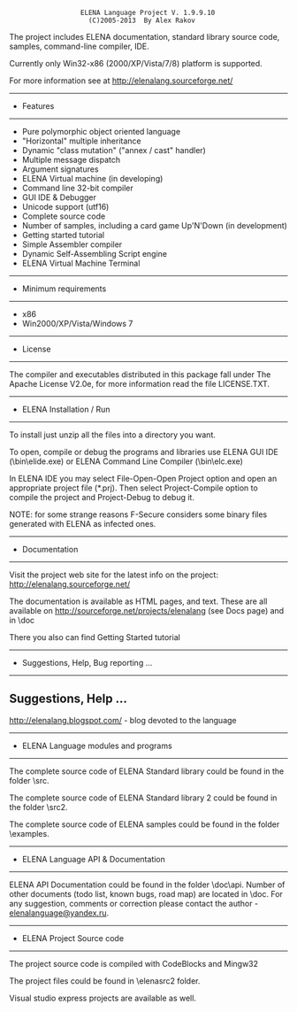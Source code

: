                       ELENA Language Project V. 1.9.9.10
                        (C)2005-2013  By Alex Rakov
    
The project includes ELENA documentation, standard library source code, 
samples, command-line compiler, IDE.

Currently only Win32-x86 (2000/XP/Vista/7/8) platform is supported.

For more information see at http://elenalang.sourceforge.net/

****************************************************************************
* Features
****************************************************************************

- Pure polymorphic object oriented language
- "Horizontal" multiple inheritance
- Dynamic "class mutation" ("annex / cast" handler)
- Multiple message dispatch
- Argument signatures
- ELENA Virtual machine (in developing)
- Command line 32-bit compiler
- GUI IDE & Debugger
- Unicode support (utf16)
- Complete source code
- Number of samples, including a card game Up'N'Down (in development)
- Getting started tutorial
- Simple Assembler compiler
- Dynamic Self-Assembling Script engine
- ELENA Virtual Machine Terminal

****************************************************************************
* Minimum requirements
****************************************************************************

 - x86
 - Win2000/XP/Vista/Windows 7

****************************************************************************
* License
****************************************************************************

The compiler and executables distributed in this package fall under The Apache 
License V2.0e, for more information read the file LICENSE.TXT.

****************************************************************************
* ELENA Installation / Run
****************************************************************************

To install just unzip all the files into a directory you want.

To open, compile or debug the programs and libraries use ELENA GUI IDE 
(<app root>\bin\elide.exe) or ELENA Command Line Compiler 
(<app root>\bin\elc.exe)

In ELENA IDE you may select File-Open-Open Project option and open an 
appropriate project file (*.prj). Then select Project-Compile option to 
compile the project and Project-Debug to debug it.

NOTE: for some strange reasons F-Secure considers some binary files generated 
with ELENA as infected ones.

****************************************************************************
* Documentation
****************************************************************************

Visit the project web site for the latest info on the project: 
http://elenalang.sourceforge.net/

The documentation is available as HTML pages, and text. 
These are all available on http://sourceforge.net/projects/elenalang
(see Docs page) and in <app root>\doc

There you also can find Getting Started tutorial

****************************************************************************
* Suggestions, Help, Bug reporting  ...
****************************************************************************

Suggestions, Help ...
---------------------
http://elenalang.blogspot.com/
    - blog devoted to the language

****************************************************************************
* ELENA Language modules and programs
****************************************************************************
                                                
The complete source code of ELENA Standard library could be found
in the folder <app root>\src.

The complete source code of ELENA Standard library 2 could be found
in the folder <app root>\src2.

The complete source code of ELENA samples could be found
in the folder <app root>\examples.

****************************************************************************
* ELENA Language API & Documentation
****************************************************************************

ELENA API Documentation could be found in the folder <app root>\doc\api.
Number of other documents (todo list, known bugs, road map) are located in
<app root>\doc. For any suggestion, comments or correction please contact
the author - elenalanguage@yandex.ru.

****************************************************************************
* ELENA Project Source code
****************************************************************************

The project source code is compiled with CodeBlocks and Mingw32

The project files could be found in <app root>\elenasrc2 folder.

Visual studio express projects are available as well.

